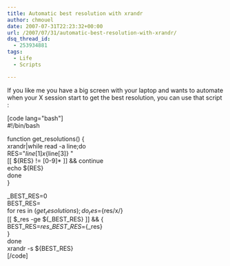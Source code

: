 ```yaml
---
title: Automatic best resolution with xrandr
author: chmouel
date: 2007-07-31T22:23:32+00:00
url: /2007/07/31/automatic-best-resolution-with-xrandr/
dsq_thread_id:
  - 253934881
tags:
  - Life
  - Scripts

---
```

If you like me you have a big screen with your laptop and wants to automate when your X session start to get the best resolution, you can use that script :

[code lang="bash"]  
#!/bin/bash

function get_resolutions() {  
xrandr|while read -a line;do  
RES="${line[1]}x${line[3]} "  
[[ ${RES} != [0-9]* ]] && continue  
echo ${RES}  
done  
}

\_BEST\_RES=0  
BEST_RES=  
for res in $(get_resolutions);do  
_res=${res/x/}  
[[ $\_res -ge ${\_BEST_RES} ]] && {  
BEST_RES=${res}  
\_BEST\_RES=${_res}  
}  
done  
xrandr -s ${BEST_RES}  
[/code]